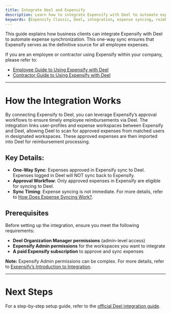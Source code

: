 ```yaml
---
title: Integrate Deel and Expensify
description: Learn how to integrate Expensify with Deel to automate expense syncing for employee reimbursements.
keywords: [Expensify Classic, Deel, integration, expense syncing, reimbursements, approval workflow]
---
```


This guide explains how business clients can integrate Expensify with Deel to automate expense synchronization. This one-way sync ensures that Expensify serves as the definitive source for all employee expenses.

If you are an employee or contractor using Expensify within your company, please refer to:

- [Employee Guide to Using Expensify with Deel](https://help.letsdeel.com/hc/en-gb/articles/7123572847761-Employee-s-Guide-to-Using-Expensify-With-Deel)
- [Contractor Guide to Using Expensify with Deel](https://help.letsdeel.com/hc/en-gb/articles/9640208314897-How-Contractors-Can-Use-Expensify-With-Deel)

---

# How the Integration Works

By connecting Expensify to Deel, you can leverage Expensify’s approval workflows to ensure timely employee reimbursements via Deel. The integration links user-profiles and expense workspaces between Expensify and Deel, allowing Deel to scan for approved expenses from matched users in designated workspaces. These approved expenses are then imported into Deel for reimbursement processing.

## Key Details:
- **One-Way Sync**: Expenses approved in Expensify sync to Deel. Expenses logged in Deel will NOT sync back to Expensify.
- **Approval Workflow**: Only approved expenses in Expensify are eligible for syncing to Deel.
- **Sync Timing**: Expense syncing is not immediate. For more details, refer to [How Does Expense Syncing Work?](https://help.letsdeel.com/hc/en-gb/articles/5871319525521-How-To-Set-Up-The-Expensify-Integration-On-Deel-For-EOR-Employees-And-Contractors#h_01G25AWSW0KHWBA63C1AZ6X9E9).

## Prerequisites
Before setting up the integration, ensure you meet the following requirements:

- **Deel Organization Manager permissions** (admin-level access)
- **Expensify Admin permissions** for the workspaces you want to integrate
- **A paid Expensify subscription** to approve and sync expenses

**Note:** Expensify Admin permissions can be complex. For more details, refer to [Expensify’s Introduction to Integration](https://integrations.expensify.com/Integration-Server/doc/#introduction).

---

# Next Steps
For a step-by-step setup guide, refer to the [official Deel integration guide](https://help.letsdeel.com/hc/en-gb/articles/5871319525521-How-To-Set-Up-The-Expensify-Integration-On-Deel-For-EOR-Employees-And-Contractors).
